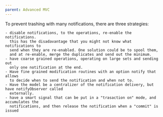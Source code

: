```yaml
---
parent: Advanced MVC
---
```

To prevent trashing with many notifications, there are three strategies:

    - disable notifications, to the operations, re-enable the notifications.
      this has the disadavantage that you might not know what notifications to 
      send when they are re-enabled. One solution could be to spool them,
      and at re-enable, merge the duplicates and send out the minimum.
    - have coarse grained operations, operating on large sets and sending out 
      only one notification at the end.
    - Have fine grained modification routines with an option notify that allows
      to decide when to send the notification and when not to.
    - Have the model be a centralizer of the notification delivery, but have notifyObserver called
      externally. 
    - have a smart signal that can be put in a "trasaction on" mode, and accumulates the
      notifications, and then release the notification when a "commit" is issued



